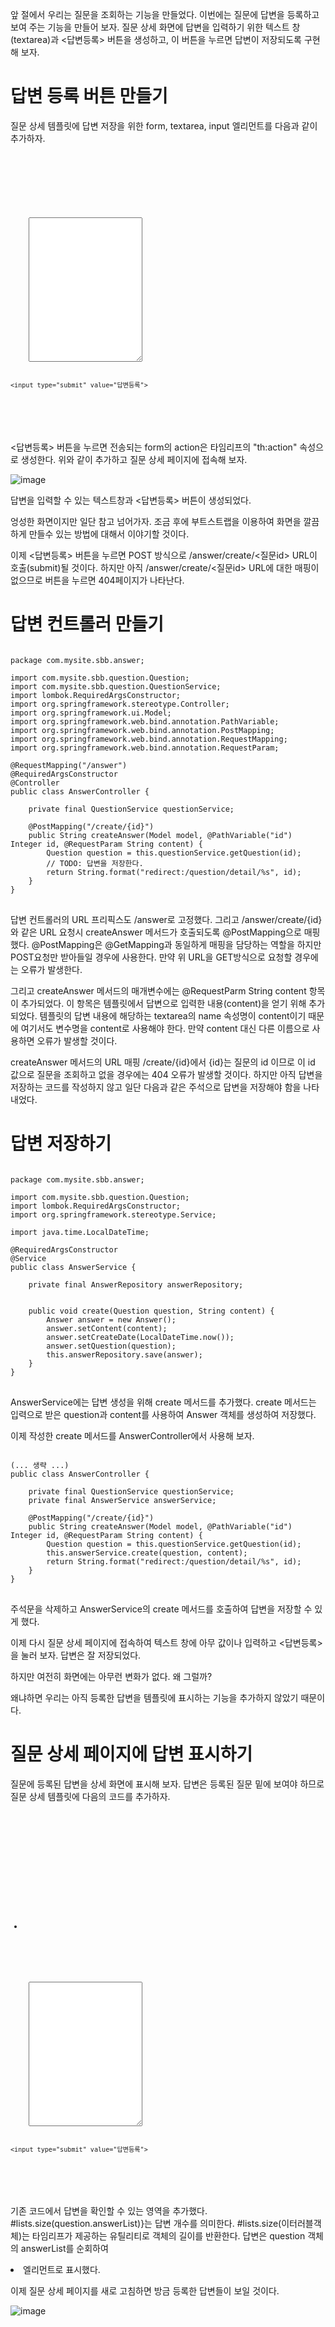 앞 절에서 우리는 질문을 조회하는 기능을 만들었다. 이번에는 질문에 답변을 등록하고 보여 주는 기능을 만들어 보자. 질문 상세 화면에 답변을 입력하기 위한 텍스트 창(textarea)과 <답변등록> 버튼을 생성하고, 이 버튼을 누르면 답변이 저장되도록 구현해 보자.

# 답변 등록 버튼 만들기

질문 상세 템플릿에 답변 저장을 위한 form, textarea, input 엘리먼트를 다음과 같이 추가하자.

<pre>
<code>
<h1 th:text="${question.subject}"></h1>
<div th:text="${question.content}"></div>

<form th:action="@{|/answer/create/${question.id}|}" method="post">
    <textarea name="content" id="content" rows="15"></textarea>
    <input type="submit" value="답변등록">
</form>
</code>
</pre>

<답변등록> 버튼을 누르면 전송되는 form의 action은 타임리프의 "th:action" 속성으로 생성한다. 위와 같이 추가하고 질문 상세 페이지에 접속해 보자.

![image](https://user-images.githubusercontent.com/74352543/221105401-2d7d73fa-1f13-43c3-b56e-4b2665638ebf.png)

답변을 입력할 수 있는 텍스트창과 <답변등록> 버튼이 생성되었다.

엉성한 화면이지만 일단 참고 넘어가자. 조금 후에 부트스트랩을 이용하여 화면을 깔끔하게 만들수 있는 방법에 대해서 이야기할 것이다.

이제 <답변등록> 버튼을 누르면 POST 방식으로 /answer/create/<질문id> URL이 호출(submit)될 것이다. 하지만 아직 /answer/create/<질문id> URL에 대한 매핑이 없으므로 버튼을 누르면 404페이지가 나타난다.

# 답변 컨트롤러 만들기
<pre>
<code>
package com.mysite.sbb.answer;

import com.mysite.sbb.question.Question;
import com.mysite.sbb.question.QuestionService;
import lombok.RequiredArgsConstructor;
import org.springframework.stereotype.Controller;
import org.springframework.ui.Model;
import org.springframework.web.bind.annotation.PathVariable;
import org.springframework.web.bind.annotation.PostMapping;
import org.springframework.web.bind.annotation.RequestMapping;
import org.springframework.web.bind.annotation.RequestParam;

@RequestMapping("/answer")
@RequiredArgsConstructor
@Controller
public class AnswerController {

    private final QuestionService questionService;

    @PostMapping("/create/{id}")
    public String createAnswer(Model model, @PathVariable("id") Integer id, @RequestParam String content) {
        Question question = this.questionService.getQuestion(id);
        // TODO: 답변을 저장한다. 
        return String.format("redirect:/question/detail/%s", id);
    }
}
</code>
</pre>

답변 컨트롤러의 URL 프리픽스도 /answer로 고정했다. 그리고 /answer/create/{id}와 같은 URL 요청시 createAnswer 메서드가 호출되도록 @PostMapping으로 매핑했다. @PostMapping은 @GetMapping과 동일하게 매핑을 담당하는 역할을 하지만 POST요청만 받아들일 경우에 사용한다. 만약 위 URL을 GET방식으로 요청할 경우에는 오류가 발생한다. 

그리고 createAnswer 메서드의 매개변수에는 @RequestParm String content 항목이 추가되었다. 이 항목은 템플릿에서 답변으로 입력한 내용(content)을 얻기 위해 추가되었다. 템플릿의 답변 내용에 해당하는 textarea의 name 속성명이 content이기 때문에 여기서도 변수명을 content로 사용해야 한다. 만약 content 대신 다른 이름으로 사용하면 오류가 발생할 것이다.

createAnswer 메서드의 URL 매핑 /create/{id}에서 {id}는 질문의 id 이므로 이 id 값으로 질문을 조회하고 없을 경우에는 404 오류가 발생할 것이다. 하지만 아직 답변을 저장하는 코드를 작성하지 않고 일단 다음과 같은 주석으로 답변을 저장해야 함을 나타내었다.

# 답변 저장하기

<pre>
<code>
package com.mysite.sbb.answer;

import com.mysite.sbb.question.Question;
import lombok.RequiredArgsConstructor;
import org.springframework.stereotype.Service;

import java.time.LocalDateTime;

@RequiredArgsConstructor
@Service
public class AnswerService {

    private final AnswerRepository answerRepository;


    public void create(Question question, String content) {
        Answer answer = new Answer();
        answer.setContent(content);
        answer.setCreateDate(LocalDateTime.now());
        answer.setQuestion(question);
        this.answerRepository.save(answer);
    }
}
</code>
</pre>

AnswerService에는 답변 생성을 위해 create 메서드를 추가했다. create 메서드는 입력으로 받은 question과 content를 사용하여 Answer 객체를 생성하여 저장했다.

이제 작성한 create 메서드를 AnswerController에서 사용해 보자.

<pre>
<code>
(... 생략 ...)
public class AnswerController {

    private final QuestionService questionService;
    private final AnswerService answerService;

    @PostMapping("/create/{id}")
    public String createAnswer(Model model, @PathVariable("id") Integer id, @RequestParam String content) {
        Question question = this.questionService.getQuestion(id);
        this.answerService.create(question, content);
        return String.format("redirect:/question/detail/%s", id);
    }
}
</code>
</pre>

주석문을 삭제하고 AnswerService의 create 메서드를 호출하여 답변을 저장할 수 있게 했다.

이제 다시 질문 상세 페이지에 접속하여 텍스트 창에 아무 값이나 입력하고 <답변등록>을 눌러 보자. 답변은 잘 저장되었다.

하지만 여전히 화면에는 아무런 변화가 없다. 왜 그럴까?

왜냐하면 우리는 아직 등록한 답변을 템플릿에 표시하는 기능을 추가하지 않았기 때문이다.

# 질문 상세 페이지에 답변 표시하기
질문에 등록된 답변을 상세 화면에 표시해 보자. 답변은 등록된 질문 밑에 보여야 하므로 질문 상세 템플릿에 다음의 코드를 추가하자.

<pre>
<code>
<h1 th:text="${question.subject}"></h1>
<div th:text="${question.content}"></div>
<h5 th:text="|${#lists.size(question.answerList)}개의 답변이 있습니다.|"></h5>
<div>
    <ul>
        <li th:each="answer : ${question.answerList}" th:text="${answer.content}"></li>
    </ul>
</div>
<form th:action="@{|/answer/create/${question.id}|}" method="post">
    <textarea name="content" id="content" rows="15"></textarea>
    <input type="submit" value="답변등록">
</form>
</code>
</pre>

기존 코드에서 답변을 확인할 수 있는 영역을 추가했다. #lists.size(question.answerList)}는 답변 개수를 의미한다. #lists.size(이터러블객체)는 타임리프가 제공하는 유틸리티로 객체의 길이를 반환한다. 답변은 question 객체의 answerList를 순회하여 <li> 엘리먼트로 표시했다.

이제 질문 상세 페이지를 새로 고침하면 방금 등록한 답변들이 보일 것이다.
  
![image](https://user-images.githubusercontent.com/74352543/221113528-fa353983-ab4a-4b63-87ac-7ebe4765c0e6.png)
